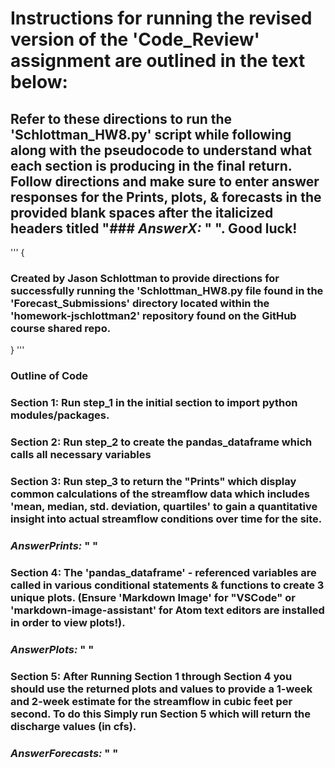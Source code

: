 
# Instructions for running the revised version of the  'Code_Review' assignment are outlined in the text below:

## Refer to these directions to run the 'Schlottman_HW8.py' script while following along with the pseudocode to understand what each section is producing in the final return. Follow directions and make sure to enter answer responses for the Prints, plots, & forecasts in the provided  blank spaces after the italicized headers titled "### *AnswerX:* " ". Good luck!

'''
{
### Created by Jason Schlottman to provide directions for successfully running the 'Schlottman_HW8.py file found in the 'Forecast_Submissions' directory located within the 'homework-jschlottman2' repository found on the GitHub course shared repo.
}
'''

### **Outline of Code**

### Section 1: Run step_1 in the initial section to import python modules/packages.

### Section 2: Run step_2 to create the pandas_dataframe which calls all necessary variables

### Section 3: Run step_3 to return the "Prints" which display common calculations of the streamflow data which includes 'mean, median, std. deviation, quartiles' to gain a quantitative insight into actual streamflow conditions over time for the site.

### *AnswerPrints:* " "

### Section 4: The 'pandas_dataframe' - referenced variables are called in various conditional statements & functions to create 3 unique plots. (Ensure 'Markdown Image' for "VSCode" or 'markdown-image-assistant' for Atom text editors are installed in order to view plots!).

### *AnswerPlots:* " "

### Section 5: After Running Section 1 through Section 4 you should use the returned plots and values to provide a 1-week and 2-week estimate for the streamflow in cubic feet per second. To do this Simply run Section 5 which will return the discharge values (in cfs).

### *AnswerForecasts:* " "
